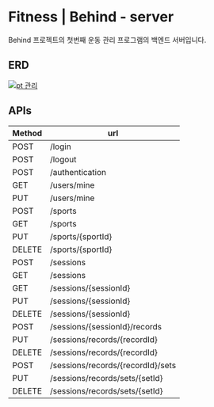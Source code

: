 # Fitness | Behind - server

Behind 프로젝트의 첫번째 운동 관리 프로그램의 백엔드 서버입니다.

## ERD

[![pt 관리](https://github.com/jagaldol/behind-fitness-server/assets/84557643/f10f6d14-b12b-4c14-b09b-339ce776e1ca)](https://www.erdcloud.com/d/nzthWTtnCHPkjvShB)

## APIs

| Method | url                               |
|--------|-----------------------------------|
| POST   | /login                            |
| POST   | /logout                           |
| POST   | /authentication                   |
| GET    | /users/mine                       |
| PUT    | /users/mine                       |
| POST   | /sports                           |
| GET    | /sports                           |
| PUT    | /sports/{sportId}                 |
| DELETE | /sports/{sportId}                 |
| POST   | /sessions                         |
| GET    | /sessions                         |
| GET    | /sessions/{sessionId}             |
| PUT    | /sessions/{sessionId}             |
| DELETE | /sessions/{sessionId}             |
| POST   | /sessions/{sessionId}/records     |
| PUT    | /sessions/records/{recordId}      |
| DELETE | /sessions/records/{recordId}      |
| POST   | /sessions/records/{recordId}/sets |
| PUT    | /sessions/records/sets/{setId}    |
| DELETE | /sessions/records/sets/{setId}    |

